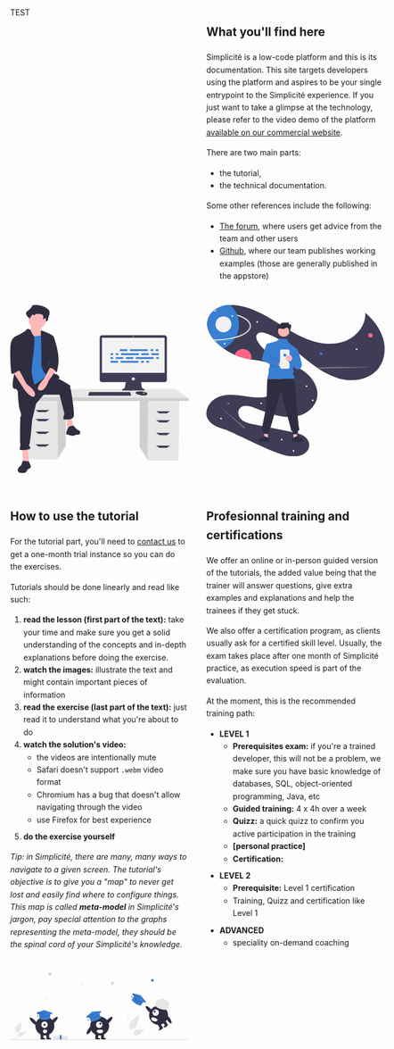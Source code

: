 <style>
	#homepage {
		line-height: 1.6;
		margin: 2rem;
	}
	#homepage .grid {
		display: grid;
		grid-template-columns: repeat(2, 1fr);
		gap: 2rem;
	}
	#homepage .grid-col-img{
		text-align: center;
	}
	#homepage .grid-col-img svg{
		max-width: 20rem;
		max-height: 20rem;
	}
	#homepage p, #homepage ul{
		margin-bottom: 0.5rem;
	}
</style>
<div id="homepage">
	<div class="grid">
	TEST
		<div class="grid-col">
			<h2 id="what-youll-find-here">What you'll find here</h2>
			<p>Simplicité is a low-code platform and this is its documentation. This site targets developers using the platform and aspires to be your single entrypoint to the Simplicité experience. If you just want to take a glimpse at the technology, please refer to the video demo of the platform <a href="https://simplicite.fr/demo-video-plateforme/">available on our commercial website</a>.</p>
			<p>There are two main parts:</p>
			<ul>
				<li>the tutorial,</li>
				<li>the technical documentation.</li>
			</ul>
			<p>Some other references include the following:</p>
			<ul>
				<li><a href="https://community.simplicite.io">The forum</a>, where users get advice from the team and other users</li>
				<li><a href="https://github.com/simplicitesoftware/">Github</a>, where our team publishes working examples (those are generally published in the appstore)</li>
			</ul>
		</div>
		<div class="grid-col-img">
			<svg data-name="Layer 1" xmlns="http://www.w3.org/2000/svg" width="711.1879" height="669.68268" viewBox="0 0 711.1879 669.68268" xmlns:xlink="http://www.w3.org/1999/xlink"><title>feeling_proud</title><polygon points="516.326 380.018 516.326 565.013 547.27 615.443 549.625 619.279 671.722 619.279 674.189 380.018 516.326 380.018" fill="#e6e6e6"/><polygon points="516.326 380.018 516.326 565.013 547.27 615.443 549.169 380.018 516.326 380.018" opacity="0.1"/><polygon points="221.566 375.084 221.566 560.08 190.622 610.51 188.267 614.345 66.17 614.345 63.703 375.084 221.566 375.084" fill="#e6e6e6"/><polygon points="221.566 375.084 221.566 560.08 190.622 610.51 188.723 375.084 221.566 375.084" opacity="0.1"/><polygon points="711.188 371.385 711.188 382.484 47.67 382.484 47.67 366.451 109.335 334.385 656.923 334.385 711.188 371.385" fill="#e6e6e6"/><polygon points="711.188 371.385 711.188 382.484 47.67 382.484 47.67 366.451 711.188 371.385" opacity="0.1"/><polygon points="142.635 426.883 113.035 426.883 100.702 418.25 156.201 418.25 142.635 426.883" fill="#3f3d56"/><polygon points="142.635 462.649 113.035 462.649 100.702 454.016 156.201 454.016 142.635 462.649" fill="#3f3d56"/><polygon points="142.635 513.215 113.035 513.215 100.702 504.581 156.201 504.581 142.635 513.215" fill="#3f3d56"/><polygon points="142.635 563.78 113.035 563.78 100.702 555.147 156.201 555.147 142.635 563.78" fill="#3f3d56"/><polygon points="595.257 431.816 624.857 431.816 637.19 423.183 581.691 423.183 595.257 431.816" fill="#3f3d56"/><polygon points="595.257 467.582 624.857 467.582 637.19 458.949 581.691 458.949 595.257 467.582" fill="#3f3d56"/><polygon points="595.257 518.148 624.857 518.148 637.19 509.515 581.691 509.515 595.257 518.148" fill="#3f3d56"/><polygon points="595.257 568.713 624.857 568.713 637.19 560.08 581.691 560.08 595.257 568.713" fill="#3f3d56"/><path d="M859.81989,235.61493H610.63446a9.4227,9.4227,0,0,0-9.42389,9.42389V412.89655a9.4227,9.4227,0,0,0,9.42389,9.42388h94.5929l-3.54389,22.62623s-20.25281,10.75927-6.01251,11.07574,81.32764,0,81.32764,0,12.97448,0-7.59479-11.39221l-3.33362-22.30976h93.7497a9.42266,9.42266,0,0,0,9.42388-9.42388V245.03882A9.42266,9.42266,0,0,0,859.81989,235.61493Z" transform="translate(-244.40605 -115.15866)" fill="#3f3d56"/><rect x="365.82336" y="130.42445" width="249.99557" height="139.87094" fill="#f2f2f2"/><circle cx="490.82114" cy="125.99415" r="1.58225" fill="#f2f2f2"/><circle cx="490.82114" cy="294.34559" r="6.01255" fill="#f2f2f2"/><polygon points="481.452 357.952 481.452 361.117 311.202 361.117 311.202 358.585 311.436 357.952 315.632 346.56 477.971 346.56 481.452 357.952" fill="#3f3d56"/><path d="M791.37558,470.01266c-.31011,1.3259-1.481,2.72467-4.1265,4.04741-9.4935,4.74675-28.797-1.2658-28.797-1.2658s-14.87315-2.53161-14.87315-9.17706a11.86592,11.86592,0,0,1,1.30377-.77528c3.99133-2.11163,17.2253-7.32222,40.69051.22062a9.78618,9.78618,0,0,1,4.46035,2.923A4.667,4.667,0,0,1,791.37558,470.01266Z" transform="translate(-244.40605 -115.15866)" fill="#3f3d56"/><path d="M791.37558,470.01266c-11.62,4.45247-21.97744,4.78472-32.607-2.59805a23.34328,23.34328,0,0,0-13.88583-4.57268c3.99133-2.11163,17.2253-7.32222,40.69051.22062a9.78618,9.78618,0,0,1,4.46035,2.923A4.667,4.667,0,0,1,791.37558,470.01266Z" transform="translate(-244.40605 -115.15866)" opacity="0.1"/><ellipse cx="532.40017" cy="350.99016" rx="4.11385" ry="1.2658" fill="#f2f2f2"/><polygon points="481.452 357.952 481.452 361.117 311.202 361.117 311.202 358.585 311.436 357.952 481.452 357.952" opacity="0.1"/><path d="M339.06751,115.15881a8.55394,8.55394,0,0,0-4.96126,1.1083c-1.476,1.0108-2.40629,2.78162-3.35588,4.42947a52.98576,52.98576,0,0,1-14.43428,16.30464c-4.28894,3.142-9.74169,7.05966-9.00789,12.85269a17.37163,17.37163,0,0,0,2.09058,5.4255c3.9566,7.987,14.75357,14.15926,13.69156,23.27309,3.931-6.58092-1.327-9.835,2.604-16.41586,1.87205-3.134,5.12412-6.67168,7.95054-4.70353.94637.659,1.56777,1.84095,2.55314,2.41917,2.35122,1.37972,4.85259-1.258,6.93387-3.12633,7.17685-6.44263,17.383-4.7548,26.31387-2.74743,4.21624.94767,8.8473,2.191,11.33971,6.2207,3.277,5.29821-3.11344,11.02034-4.72807,17.01049a3.264,3.264,0,0,0,3.50293,4.06214c2.67975-.26434,5.8542-.481,6.01278-1.65694,3.37154.12,7.50269-.26181,8.94728-3.7725a14.76216,14.76216,0,0,0,.69252-4.29319c.5302-5.89718,3.0331-11.27719,4.69119-16.88993s2.37906-12.1905-.41909-17.1668a19.86362,19.86362,0,0,0-3.666-4.45557C379.94,117.67017,359.06259,115.136,339.06751,115.15881Z" transform="translate(-244.40605 -115.15866)" fill="#2f2e41"/><path d="M326.54375,190.06386s3.4534,28.7784-9.20909,31.08068,11.51136,41.4409,11.51136,41.4409l57.55681,6.90682-13.81364-46.04545s-9.20909-3.45341-3.4534-26.47613S326.54375,190.06386,326.54375,190.06386Z" transform="translate(-244.40605 -115.15866)" fill="#ffb8b8"/><polygon points="47.028 569.318 51.633 632.631 75.806 632.631 68.9 569.318 47.028 569.318" fill="#ffb8b8"/><polygon points="224.303 449.6 227.756 502.552 254.233 491.041 243.872 447.298 224.303 449.6" fill="#ffb8b8"/><path d="M274.16705,442.73826s1.15113,66.7659,8.058,88.63749,5.75568,23.02272,4.60455,26.47613-2.30228,1.15114-2.30228,6.90682-2.30227,96.69544,0,104.7534-6.90681,21.87159,0,23.02272,39.13863,0,40.28977-6.90682-9.20909-9.20909-4.60454-13.81363,11.51136-98.99772,11.51136-98.99772l16.11591-65.61476,29.92954-34.53409H441.0818l19.56932,75.975s-8.058,21.87159-2.30228,21.87159,40.28977,6.90682,40.28977-18.41818S487.12725,451.94735,484.825,449.64508s1.15113-10.36023-2.30228-13.81364-43.74317-27.62727-58.70794-32.23181S387.857,393.51476,387.857,393.51476Z" transform="translate(-244.40605 -115.15866)" fill="#2f2e41"/><path d="M498.63861,596.99051s-17.267-5.75568-25.325,11.51137-4.60454,21.87159-4.60454,21.87159,26.47613,9.20909,31.08068,4.60454c2.00333-2.00334,8.36471-2.69926,14.91273-2.84621,9.97289-.22381,12.62625-14.33323,3.20748-17.61885q-.42145-.147-.85317-.25539C507.8477,611.95529,498.63861,596.99051,498.63861,596.99051Z" transform="translate(-244.40605 -115.15866)" fill="#2f2e41"/><circle cx="108.03826" cy="59.36486" r="34.53409" fill="#ffb8b8"/><path d="M307.55,235.53374s56.40567,11.51136,70.21931-6.90682,19.56931,51.80113,19.56931,51.80113l6.90682,73.67272-10.36023,40.28977s-54.1034,43.74318-71.37044,47.19658-43.74318,5.75569-43.74318,5.75569,8.058-127.77613,8.058-130.0784S307.55,235.53374,307.55,235.53374Z" transform="translate(-244.40605 -115.15866)" fill="#387ed1"/><path d="M324.70433,213.94456s-12.54979-7.18923-16.0032-.28241S273.01591,237.836,269.5625,237.836s6.90682,95.54431,2.30227,107.05567S245.38864,440.436,258.05114,447.34281s3.45341-6.90682,16.11591,10.36022,74.82385,17.267,78.27726,10.36023-27.62727-58.708-21.87159-107.05567,14.96477-115.11362,6.90682-124.32271S324.70433,213.94456,324.70433,213.94456Z" transform="translate(-244.40605 -115.15866)" fill="#2f2e41"/><path d="M366.258,221.7201l1.60341-5.518s47.89544,15.87824,50.19772,26.23847,1.15113,82.88181-6.90682,88.63749-19.56932,14.96477-11.51136,28.7784,17.267,28.77841,24.17386,29.92954,19.56931,9.20909,16.1159,17.267-44.89431-6.90682-44.89431-6.90682-27.62727-20.72045-26.47613-52.95227S366.258,221.7201,366.258,221.7201Z" transform="translate(-244.40605 -115.15866)" fill="#2f2e41"/><path d="M406.54771,357.55418l-27.62727,51.80113s-40.28976,41.4409-17.267,46.04545,35.68522-37.9875,35.68522-37.9875l29.92955-42.592Z" transform="translate(-244.40605 -115.15866)" fill="#ffb8b8"/><path d="M340.74981,124.19457a7.83806,7.83806,0,0,0-4.03868.78334,9.41322,9.41322,0,0,0-2.73182,3.13072,39.77267,39.77267,0,0,1-11.7501,11.524c-3.49138,2.22077-7.93014,4.98972-7.3328,9.0842a11.35949,11.35949,0,0,0,1.70182,3.8347,30.16344,30.16344,0,0,1,3.66519,18.80068l9.60011-13.954c1.52393-2.21507,4.17125-4.7155,6.47207-3.32442.77039.46577,1.27623,1.30117,2.07836,1.70985,1.914.97518,3.95021-.88912,5.64447-2.20967,5.84225-4.55361,14.15049-3.36066,21.42059-1.94187,3.43219.66981,7.20207,1.54859,9.231,4.39676,3.37169,4.73311-.149,11.5721,1.81882,17.04a5.02339,5.02339,0,0,0,2.07852-3.31717c2.74457.08484,6.1075-.185,7.28345-2.66638a9.18757,9.18757,0,0,0,.56374-3.03439c.43161-4.16809,2.46907-7.97065,3.81883-11.93769s1.93666-8.61616-.34116-12.13338a14.68107,14.68107,0,0,0-2.98426-3.14917C374.02174,125.96958,357.02664,124.17845,340.74981,124.19457Z" transform="translate(-244.40605 -115.15866)" fill="#2f2e41"/><path d="M406.54771,237.836l10.72528,2.84686s24.95995,63.919,19.20427,107.66222-9.20909,34.53409-9.20909,34.53409-9.20909-20.72046-29.92955-16.11591Z" transform="translate(-244.40605 -115.15866)" fill="#2f2e41"/><path d="M293.02894,739.422c-2.77592,3.77228-2.21935,9.16459-4.67828,13.15075-2.13144,3.45526-6.14837,5.26695-8.81439,8.32869a22.32616,22.32616,0,0,0-2.26617,3.25987c-2.47311,4.14255-4.4833,9.45174-2.04761,13.61641,1.95936,3.35022,6.07786,4.65961,9.855,5.552,4.77407,1.128,9.73436,2.03071,14.56354,1.16876s9.54882-3.819,11.27067-8.41239a32.50011,32.50011,0,0,1,1.2051-3.4007c2.61747-5.15294,10.82749-5.20864,13.50628-10.33,1.87466-3.584.15138-7.91623-1.57118-11.57578l-5.26109-11.1771c-1.74592-3.70919-8.82362-1.57608-12.51339-2.46492C301.46518,735.97844,296.49084,734.70126,293.02894,739.422Z" transform="translate(-244.40605 -115.15866)" fill="#2f2e41"/><path d="M254.59773,380.5769l48.34772,74.82386s29.92954,37.98749,39.13863,20.72045-32.23181-46.04545-32.23181-46.04545L278.77159,372.519Z" transform="translate(-244.40605 -115.15866)" fill="#ffb8b8"/><path d="M278.77159,240.13828,269.5625,237.836s-18.41818,5.75568-23.02272,29.92954-1.15114,120.86931,4.60454,122.02044,28.42725-16.83663,32.05624-13.02286-7.88238-15.75554-4.429-26.11577S278.77159,240.13828,278.77159,240.13828Z" transform="translate(-244.40605 -115.15866)" fill="#2f2e41"/><g id="f3c2397c-d780-4cc6-97d8-1503d8277a2c" data-name="Group 13"><rect id="ad41612f-86f7-46b2-a964-3a5da7bcf3cf" data-name="Rectangle 55" x="437.40692" y="176.36275" width="29.75235" height="7.1626" fill="#387ed1"/><rect id="b9a0b375-cc2a-4c59-8850-661af54e4f62" data-name="Rectangle 56" x="559.72215" y="176.36275" width="10.46842" height="7.1626" fill="#387ed1"/><rect id="e174c2ab-9bc5-41ec-b37c-b06fbf8a9878" data-name="Rectangle 57" x="580.65899" y="176.36275" width="10.46842" height="7.1626" fill="#387ed1"/><rect id="ba2479ac-4c7d-43b4-a028-73b1e20e4002" data-name="Rectangle 58" x="477.62768" y="176.36275" width="71.07506" height="7.1626" fill="#387ed1"/><rect id="ac60ef86-00f2-480b-8171-28b6fdfc1958" data-name="Rectangle 59" x="399.94099" y="222.6442" width="29.75235" height="7.1626" fill="#387ed1"/><rect id="b3d8298d-cd65-487a-8b19-4cee946356e7" data-name="Rectangle 60" x="522.25621" y="222.6442" width="10.46842" height="7.1626" fill="#387ed1"/><rect id="ed27f15f-f0c4-4569-8330-a6688f8e356c" data-name="Rectangle 61" x="543.19305" y="222.6442" width="10.46842" height="7.1626" fill="#387ed1"/><rect id="f685c005-adaf-4d60-acda-005b037d82a6" data-name="Rectangle 62" x="440.16176" y="222.6442" width="71.07506" height="7.1626" fill="#387ed1"/><rect id="eca7c7fc-83f8-48ca-a588-6606db47af3f" data-name="Rectangle 63" x="522.80718" y="192.34088" width="29.75235" height="7.1626" fill="#387ed1"/><rect id="a71b5b2f-f8b9-481d-a301-5e3357e5fe42" data-name="Rectangle 64" x="563.02795" y="192.34088" width="29.75235" height="7.1626" fill="#387ed1"/><rect id="abb3a25a-f854-41fc-8391-e6ad9fbe2417" data-name="Rectangle 66" x="399.94099" y="192.34088" width="10.46842" height="7.1626" fill="#387ed1"/><rect id="add2b425-b775-4eb5-9c25-8c4c14f957c9" data-name="Rectangle 67" x="420.87784" y="192.34088" width="10.46842" height="7.1626" fill="#387ed1"/><rect id="b7159612-3b84-4b0b-a885-612eaab04c06" data-name="Rectangle 68" x="441.81466" y="192.34088" width="71.07506" height="7.1626" fill="#387ed1"/><rect id="edfc7301-4de5-47dc-80e2-1ae2da982d6d" data-name="Rectangle 69" x="461.09859" y="207.76802" width="29.75235" height="7.1626" fill="#387ed1"/><rect id="e1009f91-6275-4375-80fa-0d778e331fdc" data-name="Rectangle 70" x="420.87783" y="207.76802" width="29.75235" height="7.1626" fill="#387ed1"/><rect id="a060fb9f-1f1a-4862-9a69-16dd49199e18" data-name="Rectangle 71" x="399.941" y="207.76802" width="10.46842" height="7.1626" fill="#387ed1"/><rect id="b6754d5f-104f-449c-b9a9-cf9ac82bf5fe" data-name="Rectangle 73" x="582.31189" y="207.76802" width="10.46842" height="7.1626" fill="#387ed1"/><rect id="e6ed1ccd-2cfd-450f-a339-07df3a1ee6bb" data-name="Rectangle 74" x="500.76841" y="207.76802" width="71.07506" height="7.1626" fill="#387ed1"/></g></svg>
		</div>
		<div class="grid-col-img">
			<svg data-name="Layer 1" xmlns="http://www.w3.org/2000/svg" width="926.63239" height="785.99373" viewBox="0 0 926.63239 785.99373" xmlns:xlink="http://www.w3.org/1999/xlink"><path d="M1030.88654,386.0594c-46.33985,59.26-133.78028,72.83-206.12989,52.19a335.51025,335.51025,0,0,1-68.1001-28.35c-12.54-6.81-24.77978-14.28-36.77-22.24-2.9502-1.95-5.89991-3.93-8.81983-5.95q-2.98534-2.04-5.95019-4.12994c-24.76026-17.42-48.54981-36.53-71.94-55.53-58.39013-47.43-118.37988-96.32-190.12011-118.95-14.77979-4.66-33.89991-6.84-43.04,5.68-7.92969,10.87-3.08985,26.26,3.62012,37.92005,24.89013,43.19,70.06982,70.46,115.29,91.43,45.21973,20.97,93.12012,37.96,132.42969,68.62,39.31006,30.66,69.32031,79.39,61.28028,128.58-6.93018,42.39-41.54,76.83-81.78028,91.84-40.23974,15-85.11963,12.91-126.94971,3.17-41.83007-9.75-81.54-26.76-121.91015-41.42-24.33985-8.85-56.15967-14.97-72.31006,5.28-13.63965,17.11-5.7998,44.1,10.81006,58.34s39.09033,19.01,60.54,23.29q99.90015,19.95,199.80029,39.89c20.42969,4.07,41.33984,8.33,59.13965,19.17,17.80029,10.83,32.16016,29.75,31.65039,50.58-.51025,20.53-15.54,38.67-33.96045,47.76-18.40967,9.08-39.66992,10.48-60.17969,9.5-76.85986-3.68-297.21-125.79-350.06006-141.4-33.96-10.02-71.08984-24.74-85.41015-57.12006-17.83008-40.31,11.51025-89.07995,51.56006-107.49,40.04-18.42,86.46-14.34,130.10009-8.13995,43.64014,6.19995,88.71973,14.09,131.2002,2.31,42.47949-11.78,81.3999-50.18006,77.21-94.06-3.65039-38.18005-38.04-66.95-74.23047-79.63-28.32959-9.93-58.46972-12.63-88.22949-17.1-8.26025-1.23-16.49023-2.61-24.64014-4.31a307.086,307.086,0,0,1-60.75-19.5,312.92391,312.92391,0,0,1-58.04-33.31,305.265,305.265,0,0,1-40.31982-35.01q-2.83521-2.93994-5.61035-6.01c-1.75977-1.96-3.5-3.96-5.19971-6-22.12012-26.43-38.46045-58.98-33.56006-92.51995,4.88965-33.45,30.96-61.3,62-74.68,17.93994-7.73,37.29-11.19,56.87989-11.69a233.79559,233.79559,0,0,1,42.77978,3.08c65.41016,10.46,125.3501,42.24005,181.96045,76.65,56.59961,34.41,111.75977,72.18,173.28955,96.71,61.53027,24.54,131.57031,34.93,193.99023,12.74,62.41993-22.18,113.69971-82.7,110.64991-148.87,41.3999,35.65,76.58008,80.46,92.16015,132.82C1070.79669,282.5594,1064.53644,343.01942,1030.88654,386.0594Z" transform="translate(-136.6838 -57.00314)" fill="#3f3d56"/><circle cx="595.91072" cy="253.39374" r="7.27771" fill="#387ed1"/><circle cx="852.91072" cy="157.39374" r="11.25197" fill="#ff6584"/><circle cx="114.91072" cy="511.39374" r="4.15748" fill="#ff6584"/><path d="M370.92657,329.39937a44.42971,44.42971,0,0,1-1.2998,10.7c-8.26025-1.23-16.49023-2.61-24.64014-4.31a307.086,307.086,0,0,1-60.75-19.5,44.3374,44.3374,0,0,1,86.68994,13.11Z" transform="translate(-136.6838 -57.00314)" fill="#ff6584"/><circle cx="780.91072" cy="230.39374" r="4.25197" fill="#f0f0f0"/><circle cx="391.91072" cy="698.39374" r="4.25197" fill="#f0f0f0"/><circle cx="452.91072" cy="757.39374" r="4.25197" fill="#f0f0f0"/><circle cx="75.91072" cy="589.39374" r="4.25197" fill="#f0f0f0"/><circle cx="284.91072" cy="510.39374" r="4.25197" fill="#f0f0f0"/><circle cx="263.91072" cy="88.39374" r="4.25197" fill="#f0f0f0"/><circle cx="520.91072" cy="421.39374" r="4.25197" fill="#f0f0f0"/><circle cx="552.91072" cy="495.39374" r="4.25197" fill="#f0f0f0"/><path d="M291.52716,220.72761q9.0747-2.73879,17.36182-5.93548c33.96045-13.11719,53.438-30.91113,53.438-48.82031s-19.47753-35.70313-53.438-48.82032q-5.0376-1.94568-10.38575-3.72345a136.34021,136.34021,0,0,1-6.97607,107.29956Z" transform="translate(-136.6838 -57.00314)" fill="none"/><path d="M306.32648,158.96937a135.44,135.44,0,0,1-14.79981,61.76q-1.93506,3.78-4.1001,7.43a136.43138,136.43138,0,0,1-61.23,54.82,305.26946,305.26946,0,0,1-40.31982-35.01q-2.83521-2.94-5.61035-6.01c-1.75977-1.96-3.5-3.96-5.19971-6-22.12012-26.43-38.46045-58.98-33.56006-92.51995,4.88965-33.45,30.96-61.30005,62-74.68006,17.93994-7.73,37.29-11.18994,56.87989-11.68994a136.1263,136.1263,0,0,1,35.33007,49.16c1,2.37,1.91993,4.77,2.79,7.2A135.75647,135.75647,0,0,1,306.32648,158.96937Z" transform="translate(-136.6838 -57.00314)" fill="#387ed1"/><path d="M368.32648,165.96937c0,20.83-20.33985,40.15-57.27979,54.42-7.39014,2.86-15.30029,5.45-23.62012,7.77-31.14013,8.68-68.20019,13.49-107.16015,13.8-1.75977-1.96-3.5-3.96-5.19971-6,.41992.01.83984.01,1.25977.01,42.31006,0,82.45019-5.36,115.20019-15.24,6.04981-1.83,11.8501-3.81,17.35987-5.94,33.96-13.11,53.43994-30.91,53.43994-48.82,0-17.91-19.48-35.7-53.43994-48.82q-5.03981-1.95-10.37989-3.72c-.87011-2.43-1.79-4.83-2.79-7.2q7.97975,2.49,15.33008,5.32C347.98663,125.81935,368.32648,145.14937,368.32648,165.96937Z" transform="translate(-136.6838 -57.00314)" fill="#e4e4e4"/><circle cx="45.91072" cy="30.39374" r="4.25197" fill="#f0f0f0"/><circle cx="134.91072" cy="57.39374" r="4.25197" fill="#f0f0f0"/><circle cx="88.91072" cy="100.39374" r="41.34843" fill="#f0f0f0"/><path d="M989.19659,376.23939c-9.28027,2.74-29.74023,4.76-52.24023,6-22.48975,1.23-47.15967,1.77-71.52,2.29q-63.95947,1.38008-127.90967,2.77-8.79052.195-17.64013.36c-2.9502-1.95-5.89991-3.93-8.81983-5.95,5.23.03,10.46,0,15.6499-.1,22.16993-.44,40.93994-2.17,62.31983-2.99,32.8999-1.27,68.41992-.27,102.71.24C926.03644,379.37941,965.10626,379.18941,989.19659,376.23939Z" transform="translate(-136.6838 -57.00314)" fill="#f0f0f0" opacity="0.3"/><path d="M334.76739,691.47011,198.8465,578.23939,330.89142,696.00551a3.15089,3.15089,0,1,0,3.876-4.5354Z" transform="translate(-136.6838 -57.00314)" fill="#f0f0f0" opacity="0.3"/><circle cx="94.91072" cy="201.39374" r="4.25197" fill="#f0f0f0"/><polygon points="452.017 694.074 469.604 694.073 477.971 626.236 452.014 626.237 452.017 694.074" fill="#ffb6b6"/><path d="M584.21461,745.3347l4.95031-.0002,19.32677-7.85976,10.35857,7.85856h.0014a22.07371,22.07371,0,0,1,22.07254,22.07219v.71727l-56.70854.0021Z" transform="translate(-136.6838 -57.00314)" fill="#2f2e41"/><polygon points="320.308 694.074 302.721 694.073 294.354 626.236 320.311 626.237 320.308 694.074" fill="#ffb6b6"/><path d="M461.47733,768.12486l-56.70854-.0021v-.71727a22.07373,22.07373,0,0,1,22.07255-22.07219h.0014l10.35856-7.85856,19.32678,7.85976,4.9503.0002Z" transform="translate(-136.6838 -57.00314)" fill="#2f2e41"/><path d="M520.00914,231.19113,502.20127,244.7512,454.89616,257.279s16.95034,118.9604,8.95034,126.9604-.785,8.215-2.3925,18.60751-8.0134,37.83062-8.0134,37.83062l141.18774,0s1.13768-17.05233-5.82208-20.74524,6.41582-20.92914.728-23.811,2.31221-27.88189,2.31221-27.88189l17.33726-81.84953-46.11409-36.07971-7.01323-16.89753Z" transform="translate(-136.6838 -57.00314)" fill="#387ed1"/><circle cx="405.54518" cy="274.32837" r="6.16142" fill="#f2f2f2"/><path d="M453.4406,440.67752l-5.82221,149.921S422.47986,701.32826,426.8465,704.23939s6.21647,20.26918,6.21647,20.26918l24.74427,2.91107s0-11.64434,5.8222-16.011,59.67731-209.59827,59.67731-209.59827l52.53975,198.429s1.31535,11.16933,5.682,11.16933,5.8222,16.011,5.8222,16.011h24.7442v-16.011s11.11824-3.525,6.75161-15.16933-24.21816-255.56184-24.21816-255.56184Z" transform="translate(-136.6838 -57.00314)" fill="#2f2e41"/><circle cx="401.81722" cy="135.41526" r="29.83864" fill="#ffb6b6"/><polygon points="452.85 269.414 458.672 273.781 461.583 253.403 452.85 269.414" opacity="0.1" style="isolation:isolate"/><path d="M457.68656,257.16325s-7.27771-1.45554-11.64435,11.64435-20.37763,62.58838-20.37763,71.32162S525.37479,387.396,525.37479,387.396L515,351l-45.66916-23.97063Z" transform="translate(-136.6838 -57.00314)" fill="#387ed1"/><circle cx="393.3162" cy="307.99686" r="17" fill="#ffb6b6"/><polygon points="331.316 251.997 332.647 270.026 374.878 292.192 337.316 266.997 331.316 251.997" opacity="0.1" style="isolation:isolate"/><path d="M569.523,311.57037h-.54786V296.5621a8.68635,8.68635,0,0,0-8.68634-8.6864H528.49175a8.68638,8.68638,0,0,0-8.68641,8.68637v82.33658a8.68636,8.68636,0,0,0,8.68634,8.6864h31.79706a8.68638,8.68638,0,0,0,8.6864-8.68637V322.25354h.54786Z" transform="translate(-136.6838 -57.00314)" fill="#f0f0f0"/><path d="M609.18376,286.38986s4.36664,2.9111,7.27771,16.011,21.83313,62.58838,14.55542,74.23273-9.42613,24.07235-34.17039,6.60582l-34.24019-31.35005,24.74426-23.2887,10.18878,7.27771Z" transform="translate(-136.6838 -57.00314)" fill="#387ed1"/><circle cx="408.09493" cy="260.29233" r="7.27771" fill="#387ed1"/><circle cx="429.16269" cy="276.23626" r="17" fill="#ffb6b6"/><polygon points="330.514 306.41 379.316 327.997 329.158 318.194 330.514 306.41" opacity="0.1" style="isolation:isolate"/><path d="M508.39724,198.36486,504.30036,182.773c-1.069-4.06825-2.1468-8.2188-1.90666-12.41829s2.02153-8.53306,5.55953-10.80812,8.93887-1.73765,11.21552,1.79934c.43269-5.6477,5.57051-9.99191,11.02167-11.5309s11.23883-.93036,16.89712-.67071,11.63086.07839,16.51434-2.79133a5.11236,5.11236,0,0,1-2.289,6.0413,4.96273,4.96273,0,0,0,5.99526-3.162,12.87951,12.87951,0,0,1-3.38121,8.84533A9.47453,9.47453,0,0,1,576.173,161.5452c2.49223,4.32072,1.09576,9.747-.36235,14.5171l-7.48376,24.48244c-1.13493-3.72175-1.349-7.651-1.95614-11.49426s-1.68723-7.76808-4.22427-10.71815-6.84639-4.65853-10.45111-3.19377c-2.02248.82183-3.56457,2.4891-5.39049,3.68569-3.74646,2.45519-8.512,2.80734-12.96327,2.30773s-8.789-1.76713-13.2396-2.27343c-2.78658-.317-5.89639-.23309-7.9989,1.623a10.28106,10.28106,0,0,0-2.73826,5.46723,43.4859,43.4859,0,0,0-1.158,12.5407" transform="translate(-136.6838 -57.00314)" fill="#2f2e41"/></svg>
		</div>
		<div class="grid-col">
			<h2 id="how-to-use-the-tutorial">How to use the tutorial</h2>
			<p>For the tutorial part, you'll need to <a href="https://simplicitesoftware.com/contact/">contact us</a> to get a one-month trial instance so you can do the exercises.</p>
			<p>Tutorials should be done linearly and read like such:</p>
			<ol>
				<li><strong>read the lesson (first part of the text):</strong> take your time and make sure you get a solid understanding of the concepts and in-depth explanations before doing the exercise.</li>
				<li><strong>watch the images:</strong> illustrate the text and might contain important pieces of information</li>
				<li><strong>read the exercise (last part of the text):</strong> just read it to understand what you're about to do
				</li>
				<li><strong>watch the solution's video:</strong>
					<ul>
						<li>the videos are intentionally mute</li>
						<li>Safari doesn't support <code>.webm</code> video format</li>
						<li>Chromium has a bug that doesn't allow navigating through the video</li>
						<li>use Firefox for best experience</li>
					</ul>
				</li>
				<li><strong>do the exercise yourself</strong></li>
			</ol>
			<p><em>Tip: in Simplicité, there are many, many ways to navigate to a given screen. The tutorial's objective is to give you a "map" to never get lost and easily find where to configure things. This map is called <strong>meta-model</strong> in Simplicité's jargon, pay special attention to the graphs representing the meta-model, they should be the spinal cord of your Simplicité's knowledge.</em></p>
		</div>
		<div class="grid-col">
			<h2 id="profesionnal-training-and-certifications">Profesionnal training and certifications</h2>
			<p>We offer an online or in-person guided version of the tutorials, the added value being that the trainer will answer questions, give extra examples and explanations and help the trainees if they get stuck.</p>
			<p>We also offer a certification program, as clients usually ask for a certified skill level. Usually, the exam takes place after one month of Simplicité practice, as execution speed is part of the evaluation.</p>
			<p>At the moment, this is the recommended training path:</p>
			<ul>
				<li><strong>LEVEL 1</strong>
					<ul>
						<li><strong>Prerequisites exam:</strong> if you're a trained developer, this will not be a problem, we make sure you have basic knowledge of databases, SQL, object-oriented programming, Java, etc</li>
						<li><strong>Guided training:</strong> 4 x 4h over a week</li>
						<li><strong>Quizz:</strong> a quick quizz to confirm you active participation in the training</li>
						<li><strong>[personal practice]</strong></li>
						<li><strong>Certification:</strong></li>
					</ul>
				</li>
				<li><strong>LEVEL 2</strong>
					<ul>
						<li><strong>Prerequisite:</strong> Level 1 certification</li>
						<li>Training, Quizz and certification like Level 1</li>
					</ul>
				</li>
				<li><strong>ADVANCED</strong>
					<ul>
						<li>speciality on-demand coaching</li>
					</ul>
				</li>
			</ul>
		</div>
		<div class="grid-col">
			<svg data-name="Layer 1" xmlns="http://www.w3.org/2000/svg" width="811" height="304" viewBox="0 0 811 304" xmlns:xlink="http://www.w3.org/1999/xlink"><path id="b659e8b5-7e24-4e9b-ab8e-27842b197401-566" data-name="Path 438" d="M217.77176,566.343a17.58427,17.58427,0,0,0,16.98013-2.991c5.94728-4.99209,7.81231-13.21366,9.32907-20.82834L248.56858,520l-9.39515,6.46911c-6.75688,4.65223-13.66552,9.45394-18.34348,16.19234s-6.71882,15.93761-2.96132,23.22918" transform="translate(-194.5 -298)" fill="#e6e6e6"/><path id="bfce889d-851c-4599-b1ba-72c9c39792e6-567" data-name="Path 439" d="M219.22247,595.18022c-1.18251-8.61522-2.39918-17.34184-1.56772-26.04943.73684-7.73336,3.09625-15.2853,7.89965-21.48006a35.73253,35.73253,0,0,1,9.16783-8.30783c.91655-.57839,1.76033.874.84769,1.45016a33.97047,33.97047,0,0,0-13.43763,16.2125c-2.92549,7.44053-3.39524,15.55183-2.89133,23.456.30459,4.77987.95183,9.5284,1.60187,14.27133a.87009.87009,0,0,1-.58678,1.033.8449.8449,0,0,1-1.033-.58676Z" transform="translate(-194.5 -298)" fill="#f2f2f2"/><path id="ac886c1d-ef9d-4a77-9e33-50e4cbfa9f0b-568" data-name="Path 442" d="M227.73409,581.35626a12.94434,12.94434,0,0,0,11.27866,5.823c5.711-.271,10.47016-4.25524,14.754-8.039l12.67337-11.18963-8.38733-.40143c-6.03182-.28891-12.21929-.5599-17.96443,1.30232s-11.0435,6.337-12.09387,12.28369" transform="translate(-194.5 -298)" fill="#e6e6e6"/><path id="f8957600-c762-4aa2-be12-aeea5f20d384-569" data-name="Path 443" d="M215.87986,600.13256c5.69307-10.0732,12.296-21.26842,24.09536-24.84675a26.88752,26.88752,0,0,1,10.13421-1.04646c1.07613.093.80737,1.75136-.26652,1.659a24.97945,24.97945,0,0,0-16.1733,4.27878A42.03757,42.03757,0,0,0,222.55332,592.173c-1.841,2.80344-3.48986,5.72556-5.13878,8.64376C216.88767,601.74956,215.34683,601.076,215.87986,600.13256Z" transform="translate(-194.5 -298)" fill="#f2f2f2"/><path id="f5e70a17-e793-41c1-a2dd-69237c970f4c-570" data-name="Path 438" d="M738.52678,553.17582a24.21461,24.21461,0,0,0,23.38269-4.11877c8.18977-6.87442,10.758-18.196,12.84671-28.68191l6.17972-31.01657-12.93769,8.90836c-9.30465,6.40642-18.81827,13.01867-25.26012,22.29786s-9.25222,21.94707-4.07792,31.988" transform="translate(-194.5 -298)" fill="#e6e6e6"/><path id="b90780e1-a28a-4a8c-9c47-a4f5fb7f1aa8-571" data-name="Path 439" d="M740.5245,592.88638c-1.6284-11.86369-3.30382-23.88079-2.15885-35.87167,1.01467-10.64932,4.26374-21.04881,10.87831-29.57938a49.20592,49.20592,0,0,1,12.62466-11.44039c1.26215-.79648,2.42409,1.20354,1.16733,1.997a46.77943,46.77943,0,0,0-18.50445,22.32562c-4.02858,10.24607-4.67546,21.41582-3.98155,32.3003.41944,6.58217,1.31075,13.1212,2.20588,19.65251a1.19816,1.19816,0,0,1-.808,1.4225,1.16348,1.16348,0,0,1-1.42253-.808Z" transform="translate(-194.5 -298)" fill="#f2f2f2"/><path id="b244f669-d0df-4dab-b5dc-a763144460fd-572" data-name="Path 442" d="M752.24552,573.84993a17.82513,17.82513,0,0,0,15.53142,8.01861c7.8644-.37318,14.41806-5.85972,20.31712-11.07026l17.452-15.4088-11.54987-.55281c-8.30619-.39784-16.82672-.771-24.73813,1.79338s-15.20758,8.72639-16.654,16.91541" transform="translate(-194.5 -298)" fill="#e6e6e6"/><path id="e7416fa3-7efb-4d63-8b89-2e15a53e835a-573" data-name="Path 443" d="M735.92151,599.70607c7.83972-13.87143,16.93235-29.28794,33.1808-34.21552a37.02609,37.02609,0,0,1,13.95545-1.44105c1.48189.128,1.1118,2.41174-.367,2.28454a34.39829,34.39829,0,0,0-22.27164,5.89215c-6.27994,4.27453-11.16975,10.21755-15.30781,16.51907-2.53511,3.86051-4.80576,7.88445-7.07642,11.903C737.30934,601.93277,735.1875,601.00523,735.92151,599.70607Z" transform="translate(-194.5 -298)" fill="#f2f2f2"/><path d="M665.04913,344.4563a3.67458,3.67458,0,0,1-2.04749-4.441,1.76625,1.76625,0,0,0,.0799-.40753h0a1.84257,1.84257,0,0,0-3.31046-1.22119h0a1.766,1.766,0,0,0-.2039.36178,3.67459,3.67459,0,0,1-4.441,2.04749,1.76539,1.76539,0,0,0-.40754-.0799h0a1.84259,1.84259,0,0,0-1.2212,3.31046h0a1.76552,1.76552,0,0,0,.36181.20389,3.67462,3.67462,0,0,1,2.04748,4.441,1.76574,1.76574,0,0,0-.07991.40753h0A1.84257,1.84257,0,0,0,659.13728,350.3h0a1.76582,1.76582,0,0,0,.2039-.36179,3.67458,3.67458,0,0,1,4.441-2.04748,1.767,1.767,0,0,0,.40755.07989h0a1.84256,1.84256,0,0,0,1.22119-3.31045h0A1.76749,1.76749,0,0,0,665.04913,344.4563Z" transform="translate(-194.5 -298)" fill="#cbcbcb" style="isolation:isolate"/><path d="M735.04913,507.4563a3.67458,3.67458,0,0,1-2.04749-4.441,1.76625,1.76625,0,0,0,.0799-.40753h0a1.84257,1.84257,0,0,0-3.31046-1.22119h0a1.766,1.766,0,0,0-.2039.36178,3.67459,3.67459,0,0,1-4.441,2.04749,1.76539,1.76539,0,0,0-.40754-.0799h0a1.84259,1.84259,0,0,0-1.2212,3.31046h0a1.76552,1.76552,0,0,0,.36181.20389,3.67462,3.67462,0,0,1,2.04748,4.441,1.76574,1.76574,0,0,0-.07991.40753h0A1.84257,1.84257,0,0,0,729.13728,513.3h0a1.76582,1.76582,0,0,0,.2039-.36179,3.67458,3.67458,0,0,1,4.441-2.04748,1.767,1.767,0,0,0,.40755.07989h0a1.84256,1.84256,0,0,0,1.22119-3.31045h0A1.76749,1.76749,0,0,0,735.04913,507.4563Z" transform="translate(-194.5 -298)" fill="#f1f1f1" style="isolation:isolate"/><path d="M368.04913,412.4563a3.67458,3.67458,0,0,1-2.04749-4.441,1.76625,1.76625,0,0,0,.0799-.40753h0a1.84257,1.84257,0,0,0-3.31046-1.22119h0a1.766,1.766,0,0,0-.2039.36178,3.67459,3.67459,0,0,1-4.441,2.04749,1.76539,1.76539,0,0,0-.40754-.0799h0a1.84259,1.84259,0,0,0-1.2212,3.31046h0a1.76552,1.76552,0,0,0,.36181.20389,3.67462,3.67462,0,0,1,2.04748,4.441,1.76574,1.76574,0,0,0-.07991.40753h0A1.84257,1.84257,0,0,0,362.13728,418.3h0a1.76582,1.76582,0,0,0,.2039-.36179,3.67458,3.67458,0,0,1,4.441-2.04748,1.767,1.767,0,0,0,.40755.07989h0a1.84256,1.84256,0,0,0,1.22119-3.31045h0A1.76749,1.76749,0,0,0,368.04913,412.4563Z" transform="translate(-194.5 -298)" fill="#f1f1f1" style="isolation:isolate"/><circle cx="326.65376" cy="50" r="6" fill="#f1f1f1" style="isolation:isolate"/><circle cx="646.65376" cy="34" r="6" fill="#387ed1"/><circle cx="180.65376" cy="6" r="6" fill="#cbcbcb"/><circle cx="157.57996" cy="241.62342" r="43.06733" fill="#2f2e41"/><rect x="137.95433" y="275.42311" width="13.08374" height="23.44171" fill="#2f2e41"/><rect x="164.12183" y="275.42311" width="13.08373" height="23.44171" fill="#2f2e41"/><ellipse cx="148.85742" cy="299.1374" rx="10.90314" ry="4.08868" fill="#2f2e41"/><ellipse cx="175.02496" cy="298.59223" rx="10.90314" ry="4.08868" fill="#2f2e41"/><ellipse cx="393.18361" cy="515.50225" rx="23.89244" ry="7.50055" transform="translate(-443.88763 131.25771) rotate(-45.0221)" fill="#2f2e41"/><ellipse cx="300.47826" cy="518.50225" rx="7.50055" ry="23.89244" transform="translate(-473.06891 66.11269) rotate(-44.9779)" fill="#2f2e41"/><circle cx="155.76794" cy="235.5202" r="14.71921" fill="#fff"/><circle cx="155.76794" cy="235.5202" r="4.90643" fill="#3f3d56"/><path d="M361.95247,560.74273a9.57244,9.57244,0,0,1-18.83533,3.42884h0l-.00336-.0185c-.94177-5.20214,3.08039-7.043,8.28254-7.98474S361.01076,555.54065,361.95247,560.74273Z" transform="translate(-194.5 -298)" fill="#fff"/><path d="M394.31009,584.82347a3.6605,3.6605,0,0,0-3.65632,3.65632v7.63736a3.66049,3.66049,0,0,0,3.65632,3.65632l58.8298,0a3.66049,3.66049,0,0,0,3.65632-3.65631v-7.63737a3.6605,3.6605,0,0,0-3.65632-3.65632Z" transform="translate(-194.5 -298)" fill="#e5e5e5"/><path d="M428.142,579.7372a1.58575,1.58575,0,0,0-2.166.58036l-2.18619,3.78672-2.14238-4.23416a1.58551,1.58551,0,1,0-2.82945,1.43164l1.66723,3.2952h-.611V600h8.15454l0-15.403h-.8616l1.5553-2.6938A1.58577,1.58577,0,0,0,428.142,579.7372Z" transform="translate(-194.5 -298)" fill="#387ed1"/><path d="M350.97091,511.375a76.08526,76.08526,0,0,1-22.56494-3.44727,2.52873,2.52873,0,0,1-1.7522-2.39746V488a2.50294,2.50294,0,0,1,2.5-2.5h44a2.50294,2.50294,0,0,1,2.5,2.5v17.52a2.50606,2.50606,0,0,1-1.77881,2.39941A79.18482,79.18482,0,0,1,350.97091,511.375Z" transform="translate(-194.5 -298)" fill="#387ed1"/><path d="M375.15377,488v2.93l-23.81006,8.35a2.01556,2.01556,0,0,1-1.37012-.02l-22.81982-8.57V488a2.00583,2.00583,0,0,1,2-2h44A2.00583,2.00583,0,0,1,375.15377,488Z" transform="translate(-194.5 -298)" opacity="0.2"/><path d="M350.67745,495.8916a2.50248,2.50248,0,0,1-.87866-.15869l-34.10107-12.80469a2.50017,2.50017,0,0,1,.06958-4.70605l32.08544-10.97656a2.52519,2.52519,0,0,1,1.59961-.00684l35.81006,11.937a2.5,2.5,0,0,1,.03638,4.731l-33.79468,11.84472A2.49712,2.49712,0,0,1,350.67745,495.8916Z" transform="translate(-194.5 -298)" fill="#387ed1"/><polygon points="125.154 197 124.154 197 124.154 182.5 154.654 182.5 154.654 183.5 125.154 183.5 125.154 197" fill="#3f3d56"/><circle cx="124.65377" cy="198" r="2" fill="#3f3d56"/><circle cx="406.57996" cy="241.62342" r="43.06733" fill="#2f2e41"/><rect x="386.95433" y="275.42311" width="13.08374" height="23.44171" fill="#2f2e41"/><rect x="413.12183" y="275.42311" width="13.08373" height="23.44171" fill="#2f2e41"/><ellipse cx="397.85742" cy="299.1374" rx="10.90314" ry="4.08868" fill="#2f2e41"/><ellipse cx="424.02496" cy="298.59223" rx="10.90314" ry="4.08868" fill="#2f2e41"/><ellipse cx="642.18361" cy="515.50225" rx="23.89244" ry="7.50055" transform="translate(-370.8893 307.39519) rotate(-45.0221)" fill="#2f2e41"/><ellipse cx="556.47826" cy="556.50225" rx="23.89244" ry="7.50055" transform="translate(-412.52142 398.19135) rotate(-55.22521)" fill="#2f2e41"/><circle cx="404.76794" cy="235.5202" r="14.71921" fill="#fff"/><circle cx="409.76794" cy="230.5202" r="4.90643" fill="#3f3d56"/><path d="M616.9152,560.74273c1.44394,5.20124-3.81561,10.18525-11.74756,11.13208s-15.53264-2.502-16.97658-7.70324h0l-.00512-.0185c-1.43622-5.20214,4.69762-7.043,12.631-7.98474S615.47908,555.54065,616.9152,560.74273Z" transform="translate(-194.5 -298)" fill="#fff"/><path d="M586.01091,514.27649a76.08549,76.08549,0,0,1-22.22192,5.2198,2.52873,2.52873,0,0,1-2.52011-1.57069L554.729,501.66092a2.50294,2.50294,0,0,1,1.38685-3.25218l40.82342-16.41486a2.50294,2.50294,0,0,1,3.25218,1.38685l6.53611,16.25516a2.50606,2.50606,0,0,1-.75525,2.8898A79.18506,79.18506,0,0,1,586.01091,514.27649Z" transform="translate(-194.5 -298)" fill="#387ed1"/><path d="M599.7275,483.56726l1.09307,2.71846-18.976,16.62991a2.01554,2.01554,0,0,1-1.27867.49257l-24.36952.562-1.00355-2.4958a2.00583,2.00583,0,0,1,1.10948-2.60174l40.82343-16.41487A2.00584,2.00584,0,0,1,599.7275,483.56726Z" transform="translate(-194.5 -298)" opacity="0.2"/><path d="M579.96232,500.02039a2.50243,2.50243,0,0,1-.87443.18056l-36.41613.84167a2.50018,2.50018,0,0,1-1.69111-4.39226l25.67407-22.15407a2.52524,2.52524,0,0,1,1.48158-.6031l37.678-2.28427a2.5,2.5,0,0,1,1.7987,4.37584L580.677,499.582A2.497,2.497,0,0,1,579.96232,500.02039Z" transform="translate(-194.5 -298)" fill="#387ed1"/><polygon points="356.346 212.767 355.418 213.14 350.009 199.687 378.307 188.308 378.68 189.236 351.309 200.242 356.346 212.767" fill="#3f3d56"/><circle cx="356.25493" cy="213.88135" r="2" fill="#3f3d56"/><path d="M765.03745,437.869A76.08531,76.08531,0,0,1,747.704,423.016a2.52874,2.52874,0,0,1-.22029-2.96133l9.26552-14.88156a2.50294,2.50294,0,0,1,3.44362-.80091l37.35187,23.25592a2.503,2.503,0,0,1,.80091,3.44363l-9.2601,14.87285a2.50607,2.50607,0,0,1-2.77823,1.0967A79.18479,79.18479,0,0,1,765.03745,437.869Z" transform="translate(-194.5 -298)" fill="#387ed1"/><path d="M797.92113,430.80747l-1.54863,2.48728-24.62586-5.49625a2.0156,2.0156,0,0,1-1.15252-.74116l-14.84226-19.33641,1.42178-2.28356a2.00583,2.00583,0,0,1,2.7549-.64072l37.35187,23.25592A2.00583,2.00583,0,0,1,797.92113,430.80747Z" transform="translate(-194.5 -298)" opacity="0.2"/><path d="M772.972,424.56989a2.50263,2.50263,0,0,1-.662-.59912l-22.18077-28.89389a2.50018,2.50018,0,0,1,2.54642-3.95822l33.03913,7.64049a2.52525,2.52525,0,0,1,1.36153.83966l24.09015,29.06058a2.50005,2.50005,0,0,1-2.46964,4.03537l-34.949-7.8069A2.49731,2.49731,0,0,1,772.972,424.56989Z" transform="translate(-194.5 -298)" fill="#387ed1"/><polygon points="552.607 109.416 551.758 108.887 559.422 96.578 585.314 112.699 584.785 113.547 559.742 97.955 552.607 109.416" fill="#3f3d56"/><circle cx="551.65404" cy="110.00027" r="2" fill="#3f3d56"/><circle cx="674.72758" cy="192.62342" r="43.06733" fill="#2f2e41"/><rect x="893.07258" y="514.64598" width="13.08374" height="23.44171" transform="translate(-336.98367 248.35991) rotate(-31.43113)" fill="#2f2e41"/><rect x="870.74471" y="528.29163" width="13.08373" height="23.44171" transform="translate(-347.37573 238.71877) rotate(-31.43113)" fill="#2f2e41"/><ellipse cx="902.14742" cy="538.87471" rx="10.90314" ry="4.08868" transform="translate(-343.13452 251.51609) rotate(-31.43113)" fill="#2f2e41"/><ellipse cx="879.53522" cy="552.05521" rx="10.90314" ry="4.08868" transform="translate(-353.32574 241.65844) rotate(-31.43113)" fill="#2f2e41"/><ellipse cx="828.12393" cy="466.50225" rx="7.50055" ry="23.89244" transform="translate(-281.91356 423.85434) rotate(-44.9779)" fill="#2f2e41"/><ellipse cx="913.82928" cy="507.50225" rx="7.50055" ry="23.89244" transform="translate(-320.74534 313.8443) rotate(-34.77479)" fill="#2f2e41"/><circle cx="661.5396" cy="180.5202" r="14.71921" fill="#fff"/><circle cx="656.5396" cy="175.5202" r="4.90643" fill="#3f3d56"/><path d="M837.08533,503.07331c-2.79112,4.573.92772,10.75961,8.30629,13.81815s15.62275,1.83086,18.41387-2.74214h0l.00991-.01627c2.78393-4.576-2.62325-7.99955-10.00454-11.05358S839.86916,498.49737,837.08533,503.07331Z" transform="translate(-194.5 -298)" fill="#fff"/><path d="M854.77685,436.54712c3.84558-15.487,20.82056-24.60077,37.91474-20.35617s27.83429,20.24029,23.9887,35.72729-16.60394,15.537-33.69812,11.29236S850.93127,452.03415,854.77685,436.54712Z" transform="translate(-194.5 -298)" fill="#e6e6e6"/><path d="M1004.5,602h-809a1,1,0,0,1,0-2h809a1,1,0,0,1,0,2Z" transform="translate(-194.5 -298)" fill="#cbcbcb"/></svg>
		</div>
	</div>
</div>